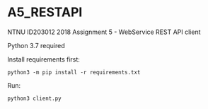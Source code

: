 # A5_RESTAPI
NTNU ID203012 2018 Assignment 5 - WebService REST API client

Python 3.7 required

Install requirements first:
```
python3 -m pip install -r requirements.txt
```

Run:
```
python3 client.py
```
